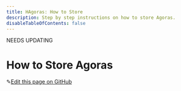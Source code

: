 ```yaml
---
title: HAgoras: How to Store
description: Step by step instructions on how to store Agoras.
disableTableOfContents: false
---
```


NEEDS UPDATING 

# How to Store Agoras

✎[Edit this page on GitHub](https://github.com/TauGuide/tau-guide-documents/blob/master/docs/Tutorials/step-by-step-guide-how-to-store-agoras.md)